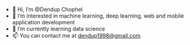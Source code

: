 - 👋 Hi, I’m @Dendup Chophel
- 👀 I’m interested in machine learning, deep learning, web and mobile application development
- 🌱 I’m currently learning data science
- 📫 You can contact me at dendup1998@gmail.com

<!---
Dendup67/Dendup67 is a ✨ special ✨ repository because its `README.md` (this file) appears on your GitHub profile.
You can click the Preview link to take a look at your changes.
--->
